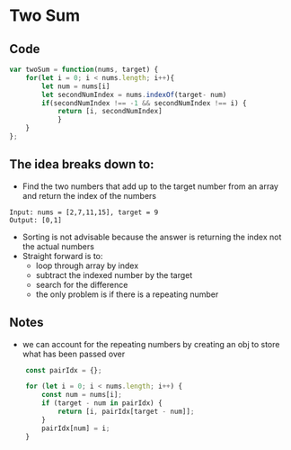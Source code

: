 # Two Sum
## Code
``` js
var twoSum = function(nums, target) {
	for(let i = 0; i < nums.length; i++){
		let num = nums[i]
		let secondNumIndex = nums.indexOf(target- num)
		if(secondNumIndex !== -1 && secondNumIndex !== i) {
			return [i, secondNumIndex]
			}
	}
};
```

## The idea breaks down to:
- Find the two numbers that add up to the target number from an array and return the index of the numbers
```
Input: nums = [2,7,11,15], target = 9
Output: [0,1]
```
- Sorting is not advisable because the answer is returning the index not the actual numbers
- Straight forward is to:
	- loop through array by index
	- subtract the indexed number by the target
	- search for the difference
	- the only problem is if there is a repeating number 
## Notes
- we can account for the repeating numbers by creating an obj to store what has been passed over
``` js
    const pairIdx = {};

    for (let i = 0; i < nums.length; i++) {
        const num = nums[i];
        if (target - num in pairIdx) {
            return [i, pairIdx[target - num]];
        }
        pairIdx[num] = i;
    }    
```